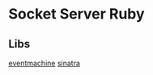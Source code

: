 Socket Server Ruby
===================

Libs
--------------------

[eventmachine](https://github.com/eventmachine/eventmachine "eventmachine")
[sinatra](http://www.sinatrarb.com/ "sinatra")
